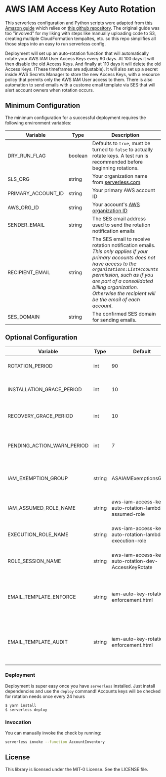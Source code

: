 <!--
title: 'AWS IAM Access Key Auto Rotation'
description: 'Serverless configuration and Python scripts for automatically rotating AWS IAM User Access Keys and notifying their users'
layout: Doc
framework: v2
platform: AWS
language: python
priority: 2
authorLink: 'https://github.com/joeyparis'
authorName: 'Joey Paris'
authorAvatar: 'https://avatars1.githubusercontent.com/u/13742415?s=200&v=4'
-->


# AWS IAM Access Key Auto Rotation

This serverless configuration and Python scripts were adapted from [this Amazon guide](https://docs.aws.amazon.com/prescriptive-guidance/latest/patterns/automatically-rotate-iam-user-access-keys-at-scale-with-aws-organizations-and-aws-secrets-manager.html) which relies on [this github repository](https://github.com/aws-samples/aws-iam-access-key-auto-rotation). The original guide was too "involved" for my liking with steps like manually uploading code to S3, creating multiple CloudFormation tempaltes, etc. so this repo simplifies all those steps into an easy to run serverless config.

Deployment will set up an auto-rotation function that will automatically rotate your AWS IAM User Access Keys every 90 days. At 100 days it will then disable the old Access Keys. And finally at 110 days it will delete the old Access Keys. (These timeframes are adjustable). It will also set up a secret inside AWS Secrets Manager to store the new Access Keys, with a resource policy that permits only the AWS IAM User access to them. There is also automation to send emails with a custome email template via SES that will alert account owners when rotation occurs.

## Minimum Configuration

The minimum configuration for a successful deployment requires the following environment variables:

Variable|Type|Description
--------|----|-----------
DRY_RUN_FLAG|boolean|Defaults to `true`, must be turned to `false` to actually rotate keys. A test run is recommended before beginning rotations.
SLS_ORG|string|Your organization name from [serverless.com](https://www.serverless.com)
PRIMARY_ACCOUNT_ID|string|Your primary AWS account ID
AWS_ORG_ID|string|Your account's [AWS organization ID](https://console.aws.amazon.com/organizations)
SENDER_EMAIL|string|The SES email address used to send the rotation notification emails
RECIPIENT_EMAIL|string|The SES email to receive rotation notification emails. *This only applies if your primary accounts does not have access to the `organizations:ListAccounts` permission, such as if you are part of a consolidated billing organization. Otherwise the recipient will be the email of each account.*
SES_DOMAIN|string|The confirmed SES domain for sending emails.

## Optional Configuration

Variable|Type|Default|Description
--------|----|-------|-----------
ROTATION_PERIOD|int|90|The number of days between each rotation
INSTALLATION_GRACE_PERIOD|int|10|The number of days between rotation and deactivation
RECOVERY_GRACE_PERIOD|int|10|The number of days between deactivation and deletion
PENDING_ACTION_WARN_PERIOD|int|7|The number of days ahead of time to warn users of pending actions
IAM_EXEMPTION_GROUP|string|ASAIAMExemptionsGroup|The name of the user group for rotation exempted accounts
IAM_ASSUMED_ROLE_NAME|string|aws-iam-access-key-auto-rotation-lambda-assumed-role|The name of the assumed role generated by serverless
EXECUTION_ROLE_NAME|string|aws-iam-access-key-auto-rotation-lambda-execution-role|The name of the execution role generated by serverless
ROLE_SESSION_NAME|string|aws-iam-access-key-auto-rotation-dev-AccessKeyRotate|The name of the role session generated by serverless
EMAIL_TEMPLATE_ENFORCE|string|iam-auto-key-rotation-enforcement.html|The html file used for notifying users of key rotations *When DRY_RUN_FLAG is `false`*
EMAIL_TEMPLATE_AUDIT|string|iam-auto-key-rotation-enforcement.html|The html file used for notifying users of key rotations *When DRY_RUN_FLAG is `true`*

### Deployment

Deployment is super easy once you have `serverless` installed. Just install dependencies and use the `deploy` command! Accounts keys will be checked for rotation needs once every 24 hours

```
$ yarn install
$ serverless deploy
```

### Invocation

You can manually invoke the check by running:

```bash
serverless invoke --function AccountInventory
```

## License
This library is licensed under the MIT-0 License. See the LICENSE file.

